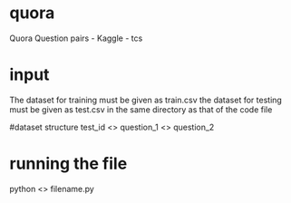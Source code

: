 # quora
Quora Question pairs - Kaggle - tcs

# input
The dataset for training must be given as train.csv
the dataset for testing must be given as test.csv
in the same directory as that of the code file

#dataset structure
test_id <> question_1 <> question_2 

# running the file
python <> filename.py
